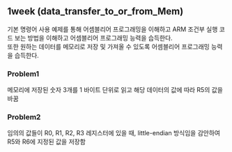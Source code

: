 ## 1week (data_transfer_to_or_from_Mem)
기본 명령어 사용 예제를 통해 어셈블리어 프로그래밍을 이해하고 ARM 조건부 실행 코드 보는 방법을 이해하고 어셈블리어 프로그래밍 능력을 습득한다.  
또한 원하는 데이터를 메모리로 저장 및 가져올 수 있도록 어셈블리어 프로그래밍 능력을 습득한다.

### Problem1
메모리에 저장된 숫자 3개를 1 바이트 단위로 읽고 해당 데이터의 값에 따라 R5의 값을 바꿈

### Problem2
임의의 값들이 R0, R1, R2, R3 레지스터에 있을 때, little-endian 방식임을 감안하여 R5와 R6에 지정된 값을 저장함
